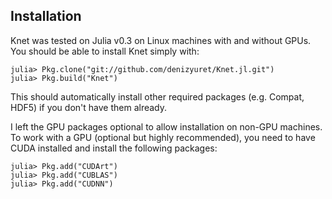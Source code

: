 ## Installation

Knet was tested on Julia v0.3 on Linux machines with and
without GPUs.  You should be able to install Knet simply with:

```
julia> Pkg.clone("git://github.com/denizyuret/Knet.jl.git")
julia> Pkg.build("Knet")
```

This should automatically install other required packages
(e.g. Compat, HDF5) if you don't have them already.  

I left the GPU packages optional to allow installation on non-GPU machines.
To work with a GPU (optional but highly recommended), you
need to have CUDA installed and install the following packages:

```
julia> Pkg.add("CUDArt")
julia> Pkg.add("CUBLAS")
julia> Pkg.add("CUDNN")
```
